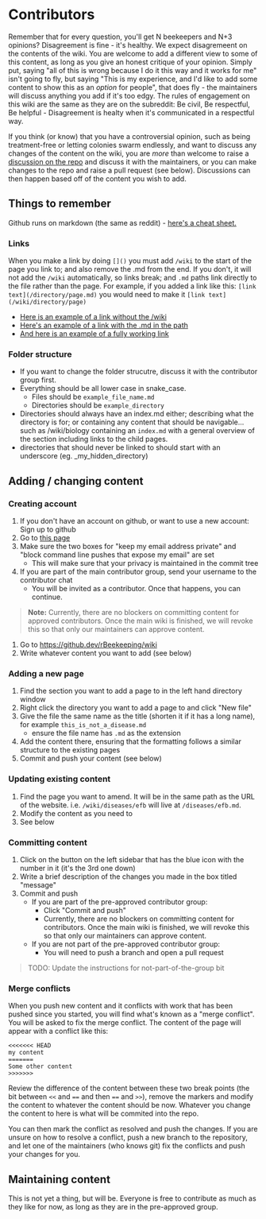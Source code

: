 # Contributors

Remember that for every question, you'll get N beekeepers and N+3 opinions? Disagreement is fine - it's healthy. We expect disagremeent on the contents of the wiki. You are welcome to add a different view to some of this content, as long as you give an honest critique of your opinion. Simply put, saying "all of this is wrong because I do it this way and it works for me" isn't going to fly, but saying "This is my experience, and I'd like to add some content to show this as an *option* for people", that does fly - the maintainers will discuss anything you add if it's too edgy. The rules of engagement on this wiki are the same as they are on the subreddit: Be civil, Be respectful, Be helpful - Disagreement is healty when it's communicated in a respectful way. 

If you think (or know) that you have a controversial opinion, such as being treatment-free or letting colonies swarm endlessly, and want to discuss any changes of the content on the wiki, you are *more* than welcome to raise a [discussion on the repo](https://github.com/rBeekeeping/wiki/discussions/new/choose) and discuss it with the maintainers, or you can make changes to the repo and raise a pull request (see below). Discussions can then happen based off of the content you wish to add.
 
## Things to remember

Github runs on markdown (the same as reddit) - [here's a cheat sheet.](https://www.markdownguide.org/cheat-sheet/)
 
### Links 
When you make a link by doing `[]()` you must add `/wiki` to the start of the page you link to; and also remove the .md from the end. If you don't, it will not add the `/wiki` automatically, so links break; and `.md` paths link directly to the file rather than the page. For example, if you added a link like this: `[link text](/directory/page.md)` you would need to make it `[link text](/wiki/directory/page)`

* [Here is an example of a link without the /wiki](/guides/equipment.md)
* [Here's an example of a link with the .md in the path](/wiki/guides/equipment.md)
* [And here is an example of a fully working link](/guides/equipment)

### Folder structure

* If you want to change the folder strucutre, discuss it with the contributor group first.
* Everything should be all lower case in snake_case.
    * Files should be `example_file_name.md` 
    * Directories should be `example_directory`
* Directories should always have an index.md either; describing what the directory is for; or containing any content that should be navigable... such as /wiki/biology containing an `index.md` with a general overview of the section including links to the child pages.
* directories that should never be linked to should start with an underscore (eg. _my_hidden_directory)

## Adding / changing content 

### Creating account

1. If you don't have an account on github, or want to use a new account: Sign up to github
1. Go to [this page](https://github.com/settings/emails)
1. Make sure the two boxes for "keep my email address private" and "block command line pushes that expose my email" are set
    * This will make sure that your privacy is maintained in the commit tree
1. If you are part of the main contributor group, send your username to the contributor chat
    * You will be invited as a contributor. Once that happens, you can continue.

> **Note:** Currently, there are no blockers on committing content for approved contributors. Once the main wiki is finished, we will revoke this so that only our maintainers can approve content.

1. Go to https://github.dev/rBeekeeping/wiki
1. Write whatever content you want to add (see below)

### Adding a new page

1. Find the section you want to add a page to in the left hand directory window
1. Right click the directory you want to add a page to and click "New file"
1. Give the file the same name as the title (shorten it if it has a long name), for example `this_is_not_a_disease.md` 
    * ensure the file name has `.md` as the extension
1. Add the content there, ensuring that the formatting follows a similar structure to the existing pages
1. Commit and push your content (see below)

### Updating existing content

1. Find the page you want to amend. It will be in the same path as the URL of the website. i.e. `/wiki/diseases/efb` will live at `/diseases/efb.md`.
1. Modify the content as you need to
1. See below

### Committing content

1. Click on the button on the left sidebar that has the blue icon with the number in it (it's the 3rd one down)
1. Write a brief description of the changes you made in the box titled "message"
1. Commit and push
    * If you are part of the pre-approved contributor group:
        * Click "Commit and push"
        * Currently, there are no blockers on committing content for contributors. Once the main wiki is finished, we will revoke this so that only our maintainers can approve content.
    * If you are not part of the pre-approved contributor group:
        * You will need to push a branch and open a pull request

> TODO: Update the instructions for not-part-of-the-group bit

### Merge conflicts

When you push new content and it conflicts with work that has been pushed since you started, you will find what's known as a "merge conflict". You will be asked to fix the merge conflict. The content of the page will appear with a conflict like this:

```text
<<<<<<< HEAD
my content
=======
Some other content
>>>>>>>
```

Review the difference of the content between these two break points (the bit between `<<` and `==` and then `==` and `>>`), remove the markers and modify the content to whatever the content should be now. Whatever you change the content to here is what will be commited into the repo.

You can then mark the conflict as resolved and push the changes. If you are unsure on how to resolve a conflict, push a new branch to the repository, and let one of the maintainers (who knows git) fix the conflicts and push your changes for you.

## Maintaining content

This is not yet a thing, but will be. Everyone is free to contribute as much as they like for now, as long as they are in the pre-approved group.